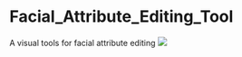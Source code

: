 # Facial_Attribute_Editing_Tool
A visual tools for facial attribute editing
![](https://github.com/qzq2514/Facial_Attribute_Editing_Tool/blob/master/intro_show/Interface.png)

